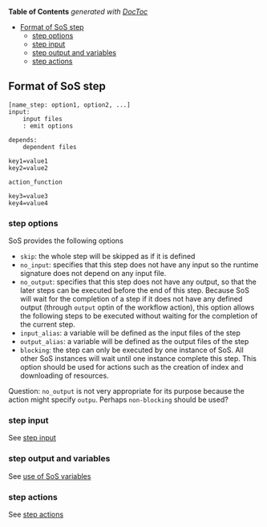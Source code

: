 <!-- START doctoc generated TOC please keep comment here to allow auto update -->
<!-- DON'T EDIT THIS SECTION, INSTEAD RE-RUN doctoc TO UPDATE -->
**Table of Contents**  *generated with [DocToc](https://github.com/thlorenz/doctoc)*

- [Format of SoS step](#format-of-sos-step)
  - [step options](#step-options)
  - [step input](#step-input)
  - [step output and variables](#step-output-and-variables)
  - [step actions](#step-actions)

<!-- END doctoc generated TOC please keep comment here to allow auto update -->

## Format of SoS step


```
[name_step: option1, option2, ...]
input:
    input files
    : emit options

depends:
    dependent files

key1=value1
key2=value2

action_function

key3=value3
key4=value4

```

### step options

SoS provides the following options

* `skip`: the whole step will be skipped as if it is defined
* `no_input`: specifies that this step does not have any input so the runtime signature does not depend on any input file. 
* `no_output`: specifies that this step does not have any output, so that the later steps can be executed before the end of this step. Because SoS will wait for the completion of a step if it does not have any defined output (through `output` optin of the workflow action), this option allows the following steps to be executed without waiting for the completion of the current step.  
* `input_alias`: a variable will be defined as the input files of the step
* `output_alias`: a variable will be defined as the output files of the step
* `blocking`: the step can only be executed by one instance of SoS. All other SoS instances will wait until one instance complete this step. This option should be used for actions such as the creation of index and downloading of resources.

Question: `no_output` is not very appropriate for its purpose because the action might specify `outpu`. Perhaps `non-blocking` should be used?

### step input

See [step input](input_spec.md)

### step output and variables

See [use of SoS variables](variables.md)

### step actions

See [step actions](actions.md)



